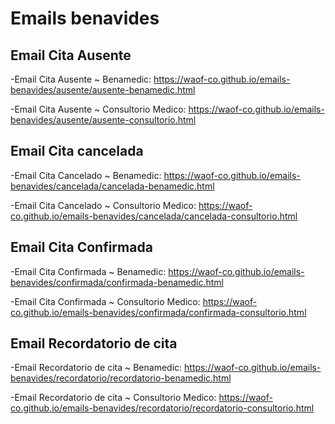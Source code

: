 
# Emails benavides

## Email Cita Ausente

-Email Cita Ausente ~ Benamedic:
https://waof-co.github.io/emails-benavides/ausente/ausente-benamedic.html

-Email Cita Ausente ~ Consultorio Medico:
https://waof-co.github.io/emails-benavides/ausente/ausente-consultorio.html


## Email Cita cancelada

-Email Cita Cancelado ~ Benamedic:
https://waof-co.github.io/emails-benavides/cancelada/cancelada-benamedic.html

-Email Cita Cancelado ~ Consultorio Medico:
https://waof-co.github.io/emails-benavides/cancelada/cancelada-consultorio.html


## Email Cita Confirmada

-Email Cita Confirmada ~ Benamedic:
https://waof-co.github.io/emails-benavides/confirmada/confirmada-benamedic.html

-Email Cita Confirmada ~ Consultorio Medico:
https://waof-co.github.io/emails-benavides/confirmada/confirmada-consultorio.html


## Email Recordatorio de cita

-Email Recordatorio de cita ~ Benamedic:
https://waof-co.github.io/emails-benavides/recordatorio/recordatorio-benamedic.html

-Email Recordatorio de cita ~ Consultorio Medico:
https://waof-co.github.io/emails-benavides/recordatorio/recordatorio-consultorio.html



